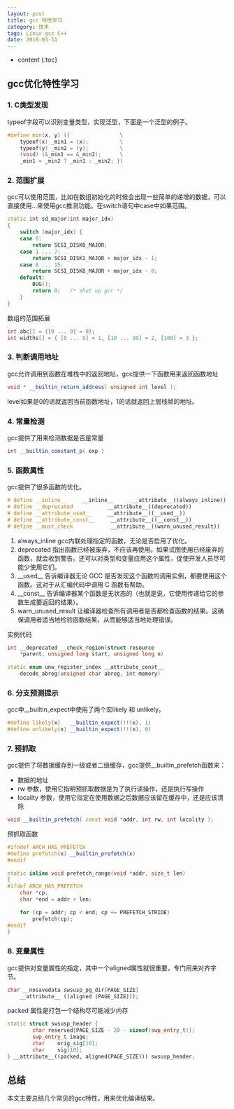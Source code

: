 ```yaml
---
layout: post
title: gcc 特性学习
category: 技术
tags: Linux gcc C++
date: 2018-03-31
---
```


* content
{:toc}

## gcc优化特性学习

### 1. C类型发现

typeof字段可以识别变量类型，实现泛型，下面是一个泛型的例子。

```c++
#define min(x, y) ({                \
    typeof(x) _min1 = (x);          \
    typeof(y) _min2 = (y);          \
    (void) (&_min1 == &_min2);      \
    _min1 < _min2 ? _min1 : _min2; })
```

### 2. 范围扩展

gcc可以使用范围，比如在数组初始化的时候会出现一些简单的递增的数据，可以直接使用...来使用gcc推测功能。在switch语句中case中如果范围。

```c++
static int sd_major(int major_idx)
{
    switch (major_idx) {
    case 0:
        return SCSI_DISK0_MAJOR;
    case 1 ... 7:
        return SCSI_DISK1_MAJOR + major_idx - 1;
    case 8 ... 15:
        return SCSI_DISK8_MAJOR + major_idx - 8;
    default:
        BUG();
        return 0;   /* shut up gcc */
    }
}
```
数组的范围拓展

```c++
int abc[] = {[0 ... 9] = 0};
int widths[] = { [0 ... 9] = 1, [10 ... 99] = 2, [100] = 3 };
```

### 3. 判断调用地址

gcc允许调用到函数在堆栈中的返回地址，gcc提供一下函数用来返回函数地址
```c++
void * __builtin_return_address( unsigned int level );
```
level如果是0的话就返回当前函数地址，1的话就返回上层栈帧的地址。

### 4. 常量检测

gcc提供了用来检测数据是否是常量
```c++
int __builtin_constant_p( exp )
```

### 5. 函数属性

gcc提供了很多函数的优化。

```c++
# define __inline__     __inline__      __attribute__((always_inline))
# define __deprecated           __attribute__((deprecated))
# define __attribute_used__     __attribute__((__used__))
# define __attribute_const__     __attribute__((__const__))
# define __must_check            __attribute__((warn_unused_result))

```
1. always_inline gcc内联处理指定的函数，无论是否启用了优化。
2. deprecated 指出函数已经被废弃，不应该再使用。如果试图使用已经废弃的函数，就会收到警告。还可以对类型和变量应用这个属性，促使开发人员尽可能少使用它们。
3. \_\_used\_\_ 告诉编译器无论 GCC 是否发现这个函数的调用实例，都要使用这个函数。这对于从汇编代码中调用 C 函数有帮助。
4. \_\_const\_\_ 告诉编译器某个函数是无状态的（也就是说，它使用传递给它的参数生成要返回的结果）。
5. warn_unused_result 让编译器检查所有调用者是否都检查函数的结果。这确保调用者适当地检验函数结果，从而能够适当地处理错误。

实例代码

```c++
int __deprecated __check_region(struct resource 
    *parent, unsigned long start, unsigned long n)
 
static enum unw_register_index __attribute_const__ 
    decode_abreg(unsigned char abreg, int memory)
```

### 6. 分支预测提示

gcc中__builtin_expect中使用了两个宏likely 和 unlikely。

```c++
#define likely(x)   __builtin_expect(!!(x), 1)
#define unlikely(x) __builtin_expect(!!(x), 0)
```
### 7. 预抓取

gcc提供了将数据缓存到一级或者二级缓存，gcc提供__builtin_prefetch函数来：

- 数据的地址
- rw 参数，使用它指明预抓取数据是为了执行读操作，还是执行写操作
- locality 参数，使用它指定在使用数据之后数据应该留在缓存中，还是应该清除

```c++
void __builtin_prefetch( const void *addr, int rw, int locality );
```
预抓取函数

```c++
#ifndef ARCH_HAS_PREFETCH
#define prefetch(x) __builtin_prefetch(x)
#endif
 
static inline void prefetch_range(void *addr, size_t len)
{
#ifdef ARCH_HAS_PREFETCH
    char *cp;
    char *end = addr + len;
 
    for (cp = addr; cp < end; cp += PREFETCH_STRIDE)
        prefetch(cp);
#endif
}
```

### 8. 变量属性

gcc提供对变量属性的指定，其中一个aligned属性就很重要，专门用来对齐字节。

```c++
char __nosavedata swsusp_pg_dir[PAGE_SIZE]
    __attribute__ ((aligned (PAGE_SIZE)));
```
packed 属性是打包一个结构尽可能减少内存

```c++
static struct swsusp_header {
        char reserved[PAGE_SIZE - 20 - sizeof(swp_entry_t)];
        swp_entry_t image;
        char    orig_sig[10];
        char    sig[10];
} __attribute__((packed, aligned(PAGE_SIZE))) swsusp_header;
```

## 总结

本文主要总结几个常见的gcc特性，用来优化编译结果。